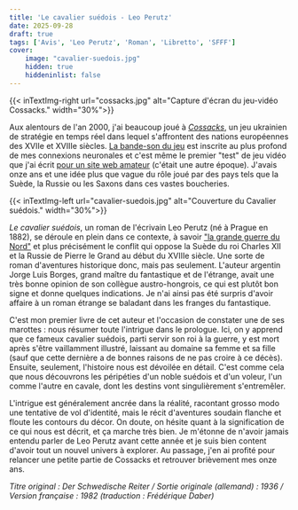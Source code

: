 ```yaml
---
title: 'Le cavalier suédois - Leo Perutz'
date: 2025-09-28
draft: true
tags: ['Avis', 'Leo Perutz', 'Roman', 'Libretto', 'SFFF']
cover: 
    image: "cavalier-suedois.jpg"
    hidden: true
    hiddeninlist: false
---
```


{{< inTextImg-right url="cossacks.jpg" alt="Capture d'écran du jeu-vidéo Cossacks." width="30%">}}

Aux alentours de l'an 2000, j'ai beaucoup joué à [*Cossacks*](https://fr.wikipedia.org/wiki/Cossacks:_European_Wars), un jeu ukrainien de stratégie en temps réel dans lequel s'affrontent des nations européennes des XVIIe et XVIIIe siècles. [La bande-son du jeu](https://www.youtube.com/watch?v=bemzz8wfY1w&list=PLkPCEUWJspOlYKOHrayCNMkUlf6P54d2T&index=1) est inscrite au plus profond de mes connexions neuronales et c'est même le premier "test" de jeu vidéo que j'ai écrit [pour un site web amateur](https://web.archive.org/web/20020927013119/http://www.drawgame.fr.st/) (c'était une autre époque). J'avais onze ans et une idée plus que vague du rôle joué par des pays tels que la Suède, la Russie ou les Saxons dans ces vastes boucheries. 

{{< inTextImg-left url="cavalier-suedois.jpg" alt="Couverture du Cavalier suédois." width="30%">}}

*Le cavalier suédois*, un roman de l'écrivain Leo Perutz (né à Prague en 1882), se déroule en plein dans ce contexte, à savoir ["la grande guerre du Nord"](https://fr.wikipedia.org/wiki/Grande_guerre_du_Nord) et plus précisément le conflit qui oppose la Suède du roi Charles XII et la Russie de Pierre le Grand au début du XVIIIe siècle. Une sorte de roman d'aventures historique donc, mais pas seulement. L'auteur argentin Jorge Luis Borges, grand maître du fantastique et de l'étrange, avait une très bonne opinion de son collègue austro-hongrois, ce qui est plutôt bon signe et donne quelques indications. Je n'ai ainsi pas été surpris d'avoir affaire à un roman étrange se baladant dans les franges du fantastique. 

C'est mon premier livre de cet auteur et l'occasion de constater une de ses marottes : nous résumer toute l'intrigue dans le prologue. Ici, on y apprend que ce fameux cavalier suédois, parti servir son roi à la guerre, y est mort après s'être vaillamment illustré, laissant au domaine sa femme et sa fille (sauf que cette dernière a de bonnes raisons de ne pas croire à ce décès). Ensuite, seulement, l'histoire nous est dévoilée en détail. C'est comme cela que nous découvrons les péripéties d'un noble suédois et d'un voleur, l'un comme l'autre en cavale, dont les destins vont singulièrement s'entremêler. 

L'intrigue est généralement ancrée dans la réalité, racontant grosso modo une tentative de vol d'identité, mais le récit d'aventures soudain flanche et floute les contours du décor. On doute, on hésite quant à la signification de ce qui nous est décrit, et ça marche très bien. Je m'étonne de n'avoir jamais entendu parler de Leo Perutz avant cette année et je suis bien content d'avoir tout un nouvel univers à explorer. Au passage, j'en ai profité pour relancer une petite partie de Cossacks et retrouver brièvement mes onze ans.

*Titre original : Der Schwedische Reiter / Sortie originale (allemand) : 1936 / Version française : 1982 (traduction : Frédérique Daber)*

